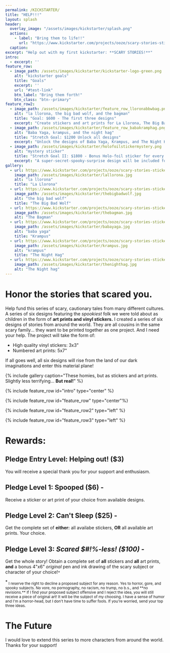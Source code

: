 ```yaml
---
permalink: /KICKSTARTER/
title: "HELP!!!"
layout: splash
header:
  overlay_image: "/assets/images/kickstarter/splash.png"
  actions:
    - label: "Bring them to life!!"
      url: "https://www.kickstarter.com/projects/ooze/scary-stories-stickers-and-art-prints"
  caption: 
excerpt: "Help out with my first kickstarter: **SCARY STORIES!**"
intro: 
  - excerpt: ''
feature_row:
  - image_path: /assets/images/kickstarter/kickstarter-logo-green.png
    alt: "kickstarter goals"
    title: "Goals"
    excerpt: ''
    url: "#test-link"
    btn_label: "Bring them forth!"
    btn_class: "btn--primary"
feature_row2:
  - image_path: /assets/images/kickstarter/feature_row_lloronabbwbag.png
    alt: "la llorona, the big bad wolf, and the bagman"
    title: "Goal: $600 - The first three designs"
    excerpt: "Create stickers and art prints for La Llorona, The Big Bad Wolf, and The Bagman."
  - image_path: /assets/images/kickstarter/feature_row_babakramphag.png
    alt: "Baba Yaga, krampus, and the night hag"
    title: "Stretch Goal: $1200 Unlock all designs"
    excerpt: "Unlock the designs of Baba Yaga, Krampus, and The Night Hag!"
  - image_path: /assets/images/kickstarter/holofoilstickermystery.png
    alt: "mystery sticker"
    title: "Stretch Goal II: $1800 - Bonus Holo-foil sticker for every backer!"
    excerpt: "A super-secret-spooky-surprise design will be included for all backers, including Entry Level backer!"
gallery:
  - url: https://www.kickstarter.com/projects/ooze/scary-stories-stickers-and-art-prints
    image_path: /assets/images/kickstarter/lallorona.jpg
    alt: "la llorona"
    title: "La Llorona"
  - url: https://www.kickstarter.com/projects/ooze/scary-stories-stickers-and-art-prints
    image_path: /assets/images/kickstarter/thebigbadwolf.jpg
    alt: "the big bad wolf"
    title: "The Big Bad Wolf"
  - url: https://www.kickstarter.com/projects/ooze/scary-stories-stickers-and-art-prints
    image_path: /assets/images/kickstarter/thebagman.jpg
    alt: "The Bagman" 
  - url: https://www.kickstarter.com/projects/ooze/scary-stories-stickers-and-art-prints
    image_path: /assets/images/kickstarter/babayaga.jpg
    alt: "baba yaga"
    title: "Krampus"
  - url: https://www.kickstarter.com/projects/ooze/scary-stories-stickers-and-art-prints
    image_path: /assets/images/kickstarter/krampus.jpg
    alt: "krampus"
    title: "The Night Hag"
  - url: https://www.kickstarter.com/projects/ooze/scary-stories-stickers-and-art-prints
    image_path: /assets/images/kickstarter/thenighthag.jpg
    alt: "The Night hag" 
---
```


# Honor the stories that scared you.

Help fund this series of scary, cautionary tales from many different cultures.
A series of six designs featuring the *spookiest* folk we were told about as children in the form of **art prints and vinyl stickers.** I created a series of six designs of stories from around the world. They are all cousins in the same scary family... they want to be printed together as one project. And I need  your help. 
The project will take the form of:

* High quality vinyl stickers: 3x3"
* Numbered art prints: 5x7"
  
If all goes well, all six designs will rise from the land of our dark imaginations and enter this material plane! 

{% include gallery caption="These homies, but as stickers and art prints. Slightly less terrifying... **But real!**" %}

{% include feature_row id="intro" type="center" %}

{% include feature_row id="feature_row" type="center"%}



{% include feature_row id="feature_row2" type="left" %}

{% include feature_row id="feature_row3" type="left" %}

# Rewards:

## Pledge Entry Level: Helping out! ($3)
You will receive a special thank you for your support and enthusiasm. 
## Pledge Level 1: Spooped ($6) - 
Receive a sticker or art print of your choice from available designs. 
## Pledge Level 2: Can't Sleep ($25) - 
Get the complete set of **either:** all availabe stickers, **OR** all available art prints. Your choice.
## Pledge Level 3: *Scared $#!%-less! ($100) -* 
Get the whole story! Obtain a complete set of **all** stickers and **all** art prints, **and** a bonus 4"x6" *original* pen and ink drawing of the scary subject or character of your choice!`*`


<p>*<sub> I reserve the right to decline a proposed subject for any reason. Yes to horror, gore, and spooky subjects. No vore, no pornography, no racism, no trump, no b.s., and **no revisions.** If I find your proposed subject offensive and I reject the idea, you will still receive a piece of original art! It will be the subject of my choosing. I have a sense of humor and I'm a horror-head, but I don't have time to suffer fools. If you're worried, send your top three ideas. </sub></p>

# The Future

I would love to extend this series to more characters from around the world. Thanks for your support!
